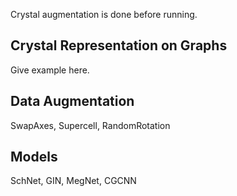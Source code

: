 
Crystal augmentation is done before running.

## Crystal Representation on Graphs

Give example here.

## Data Augmentation

SwapAxes, Supercell, RandomRotation

## Models

SchNet, GIN, MegNet, CGCNN
